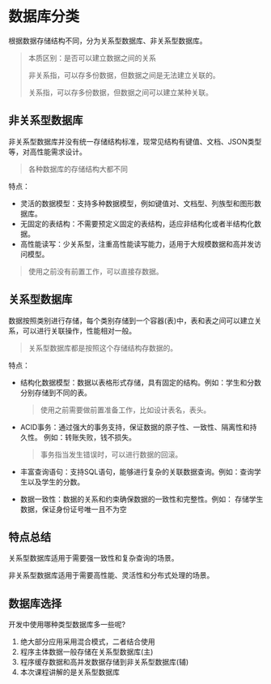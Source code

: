 # 数据库分类

根据数据存储结构不同，分为关系型数据库、非关系型数据库。

> 本质区别：是否可以建立数据之间的关系
>
> 非关系指，可以存多份数据，但数据之间是无法建立关联的。
>
> 关系指，可以存多份数据，但数据之间可以建立某种关联。

## 非关系型数据库

非关系型数据库并没有统一存储结构标准，现常见结构有键值、文档、JSON类型等，对高性能需求设计。

> 各种数据库的存储结构大都不同

特点：

- 灵活的数据模型：支持多种数据模型，例如键值对、文档型、列族型和图形数据库。
- 无固定的表结构：不需要预定义固定的表结构，适应非结构化或者半结构化数据。
- 高性能读写：少关系型，注重高性能读写能力，适用于大规模数据和高并发访问模型。

> 使用之前没有前置工作，可以直接存数据。

## 关系型数据库

数据按照类别进行存储，每个类别存储到一个容器(表)中，表和表之间可以建立关系，可以进行关联操作，性能相对一般。

> 关系型数据库都是按照这个存储结构存数据的。

特点：

- 结构化数据模型：数据以表格形式存储，具有固定的结构。例如：学生和分数分别存储到不同的表。

  > 使用之前需要做前置准备工作，比如设计表名，表头。

- ACID事务：通过强大的事务支持，保证数据的原子性、一致性、隔离性和持久性。 例如：转账失败，钱不损失。

  > 事务指当发生错误时，可以进行数据的回滚。

- 丰富查询语句：支持SQL语句，能够进行复杂的关联数据查询。例如：查询学生以及学生的分数。

- 数据一致性：数据的关系和约束确保数据的一致性和完整性。例如： 存储学生数据，保证身份证号唯一且不为空

## 特点总结

关系型数据库适用于需要强一致性和复杂查询的场景。 

非关系型数据库适用于需要高性能、灵活性和分布式处理的场景。

## 数据库选择

开发中使用哪种类型数据库多一些呢?

1. 绝大部分应用采用混合模式，二者结合使用 
2. 程序主体数据一般存储在关系型数据库(主) 
3. 程序缓存数据和高并发数据存储到非关系型数据库(辅) 
4. 本次课程讲解的是关系型数据库